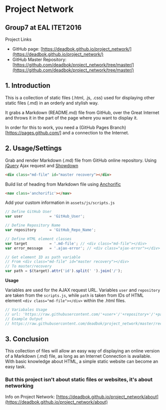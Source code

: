 # Project Network
## Group7 at EAL ITET2016

Project Links
- GitHub page:
[https://deadbok.github.io/project_network/](https://deadbok.github.io/project_network/)
- GitHub Master Repository:
[https://github.com/deadbok/project_network/tree/master/](https://github.com/deadbok/project_network/tree/master/)

## 1. Introduction

This is a collection of static files (.html, .js, .css) used for displaying other static files (.md) in an orderly and stylish way.

It grabs a Markdown (README.md) file from GitHub, over the Great Internet and
throws it in the part of the page where you want to display it.

In order for this to work, you need a
(GitHub Pages Branch)[https://pages.github.com/] and a connection to the
Internet.

## 2. Usage/Settings

Grab and render Markdown (.md) file from GitHub online repository.
Using [jQuery](https://jquery.com/) Ajax request and
[Showdown](https://github.com/showdownjs/showdown)
```html
<div class="md-file" id="master recovery"></div>
```

Build list of heading from Markdown file using
[Anchorific](https://github.com/renettarenula/anchorific.js/)
```html
<nav class='anchorific'></nav>
```

Add your custom information in `assets/js/scripts.js`

```js
// Define GitHub User
var user			= 'GitHub_User';

// Define Repository Name
var repository		= 'GitHub_Repo_Name';
```

```js
// Define HTML element classes
var target			= '.md-file'; // <div class="md-file"></div>
var error_message	= '.ajax-error'; // <div class="ajax-error"></div>

// Get element ID as path variable
// From <div class="md-file" id="master recovery"></div>
// To master/recovery
var path = $(target).attr('id').split(' ').join('/');
```

**Usage**

Variables are used for the AJAX request URL.
Variables `user` and `repository` are taken from the `scripts.js`, while `path`
is taken from IDs of HTML element `<div class="md-file"></div>` within the .html files.
```js
// Variabales Usage
// url: 'https://raw.githubusercontent.com/'+user+'/'+repository+'/'+path+'/README.md';
// Example Output
// https://raw.githubusercontent.com/deadbok/project_network/master/recovery/README.md
```

## 3. Conclusion

This collection of files will allow an easy way of displaying an online version of a Markdown (.md) file, as long as an Internet Connection is available.
With basic knowledge about HTML, a simple static website can become an easy task.

### But this project isn't about static files or websites, it's about **networking**

Info on Project Network:
[https://deadbok.github.io/project_network/about](https://deadbok.github.io/project_network/about)
